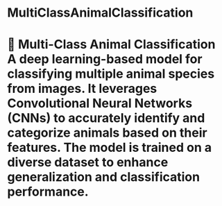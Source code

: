 # MultiClassAnimalClassification
# 🐾 Multi-Class Animal Classification    A deep learning-based model for classifying multiple animal species from images. It leverages Convolutional Neural Networks (CNNs) to accurately identify and categorize animals based on their features. The model is trained on a diverse dataset to enhance generalization and classification performance.
